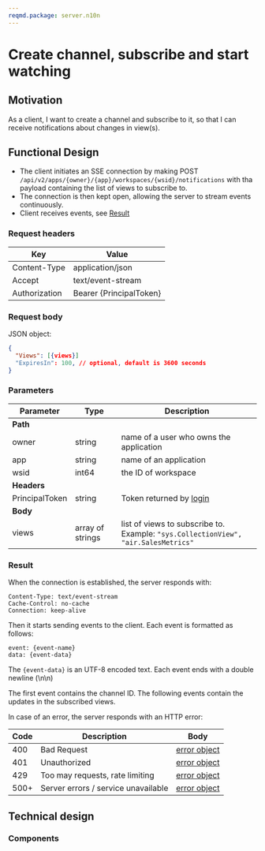 ```yaml
---
reqmd.package: server.n10n
---
```


# Create channel, subscribe and start watching

## Motivation

As a client, I want to create a channel and subscribe to it, so that I can receive notifications about changes in view(s).

## Functional Design

- The client initiates an SSE connection by making POST `/api/v2/apps/{owner}/{app}/workspaces/{wsid}/notifications` with tha payload containing the list of views to subscribe to.
- The connection is then kept open, allowing the server to stream events continuously.
- Client receives events, see [Result](#result)

### Request headers

| Key | Value |
| --- | --- |
| Content-Type | application/json |
| Accept | text/event-stream |
| Authorization | Bearer {PrincipalToken} |

### Request body

JSON object:

```json
{
  "Views": [{views}]
  "ExpiresIn": 100, // optional, default is 3600 seconds
}
```

### Parameters

| Parameter | Type | Description |
| --- | --- | --- |
| **Path** | | |
| owner | string | name of a user who owns the application |
| app | string | name of an application |
| wsid | int64 | the ID of workspace |
| **Headers** | | |
| PrincipalToken | string | Token returned by [login](../apiv2/login.md) |
| **Body** | | |
| views | array of strings | list of views to subscribe to. <br>Example: `"sys.CollectionView", "air.SalesMetrics"` |

### Result

When the connection is established, the server responds with:

```plaintext
Content-Type: text/event-stream
Cache-Control: no-cache
Connection: keep-alive
```

Then it starts sending events to the client. Each event is formatted as follows:

```plaintext
event: {event-name}
data: {event-data}
```

The `{event-data}` is an UTF-8 encoded text. Each event ends with a double newline (\n\n)

The first event contains the channel ID. The following events contain the updates in the subscribed views.

In case of an error, the server responds with an HTTP error:

| Code | Description | Body |
| --- | --- | --- |
| 400 | Bad Request | [error object](errors.md) |
| 401 | Unauthorized | [error object](errors.md) |
| 429 | Too may requests, rate limiting | [error object](cerrors.md) |
| 500+ | Server errors / service unavailable | [error object](errors.md) |

## Technical design

### Components

